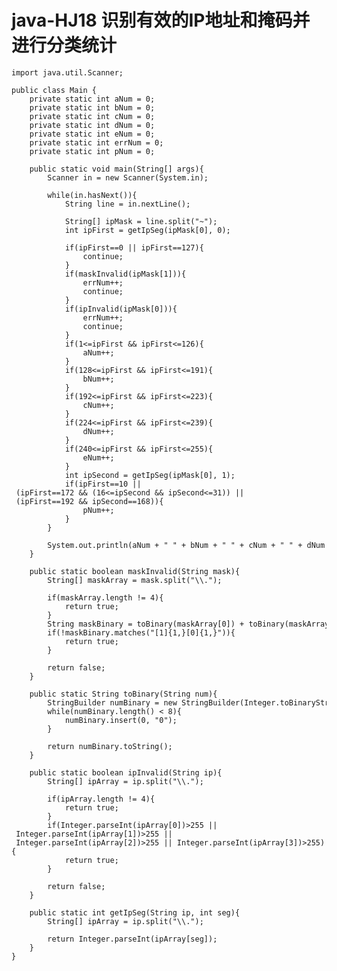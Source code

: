 # java-HJ18 识别有效的IP地址和掩码并进行分类统计


    import java.util.Scanner;
    
    public class Main {
        private static int aNum = 0;
        private static int bNum = 0;
        private static int cNum = 0;
        private static int dNum = 0;
        private static int eNum = 0;
        private static int errNum = 0;
        private static int pNum = 0;
    
        public static void main(String[] args){
            Scanner in = new Scanner(System.in);
    
            while(in.hasNext()){
                String line = in.nextLine();
    
                String[] ipMask = line.split("~");
                int ipFirst = getIpSeg(ipMask[0], 0);
    
                if(ipFirst==0 || ipFirst==127){
                    continue;
                }
                if(maskInvalid(ipMask[1])){
                    errNum++;
                    continue;
                }
                if(ipInvalid(ipMask[0])){
                    errNum++;
                    continue;
                }
                if(1<=ipFirst && ipFirst<=126){
                    aNum++;
                }
                if(128<=ipFirst && ipFirst<=191){
                    bNum++;
                }
                if(192<=ipFirst && ipFirst<=223){
                    cNum++;
                }
                if(224<=ipFirst && ipFirst<=239){
                    dNum++;
                }
                if(240<=ipFirst && ipFirst<=255){
                    eNum++;
                }
                int ipSecond = getIpSeg(ipMask[0], 1);
                if(ipFirst==10 || (ipFirst==172 && (16<=ipSecond && ipSecond<=31)) || (ipFirst==192 && ipSecond==168)){
                    pNum++;
                }
            }
    
            System.out.println(aNum + " " + bNum + " " + cNum + " " + dNum + " " + eNum + " " + errNum + " " + pNum);
        }
    
        public static boolean maskInvalid(String mask){
            String[] maskArray = mask.split("\\.");
    
            if(maskArray.length != 4){
                return true;
            }
            String maskBinary = toBinary(maskArray[0]) + toBinary(maskArray[1]) + toBinary(maskArray[2]) + toBinary(maskArray[3]);
            if(!maskBinary.matches("[1]{1,}[0]{1,}")){
                return true;
            }
    
            return false;
        }
    
        public static String toBinary(String num){
            StringBuilder numBinary = new StringBuilder(Integer.toBinaryString(Integer.parseInt(num)));
            while(numBinary.length() < 8){
                numBinary.insert(0, "0");
            }
    
            return numBinary.toString();
        }
    
        public static boolean ipInvalid(String ip){
            String[] ipArray = ip.split("\\.");
    
            if(ipArray.length != 4){
                return true;
            }
            if(Integer.parseInt(ipArray[0])>255 || Integer.parseInt(ipArray[1])>255 || Integer.parseInt(ipArray[2])>255 || Integer.parseInt(ipArray[3])>255){
                return true;
            }
    
            return false;
        }
    
        public static int getIpSeg(String ip, int seg){
            String[] ipArray = ip.split("\\.");
    
            return Integer.parseInt(ipArray[seg]);
        }
    }

  

